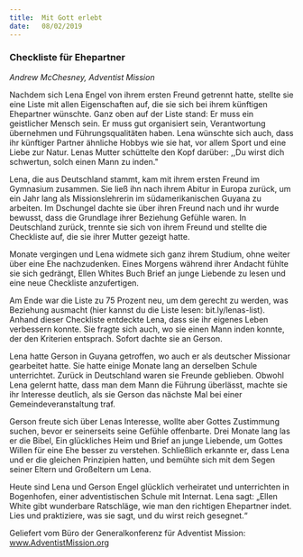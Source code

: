 ```yaml
---
title:  Mit Gott erlebt
date:   08/02/2019
---
```


### Checkliste für Ehepartner

_Andrew McChesney, Adventist Mission_

Nachdem sich Lena Engel von ihrem ersten Freund getrennt hatte, stellte sie eine Liste mit allen Eigenschaften auf, die sie sich bei ihrem künftigen Ehepartner wünschte. Ganz oben auf der Liste stand: Er muss ein geistlicher Mensch sein. Er muss gut organisiert sein, Verantwortung übernehmen und Führungsqualitäten haben. Lena wünschte sich auch, dass ihr künftiger Partner ähnliche Hobbys wie sie hat, vor allem Sport und eine Liebe zur Natur. Lenas Mutter schüttelte den Kopf darüber: ,,Du wirst dich schwertun, solch einen Mann zu inden."

Lena, die aus Deutschland stammt, kam mit ihrem ersten Freund im Gymnasium zusammen. Sie ließ ihn nach ihrem Abitur in Europa zurück, um ein Jahr lang als Missionslehrerin im südamerikanischen Guyana zu arbeiten. Im Dschungel dachte sie über ihren Freund nach und ihr wurde bewusst, dass die Grundlage ihrer Beziehung Gefühle waren. In Deutschland zurück, trennte sie sich von ihrem Freund und stellte die Checkliste auf, die sie ihrer Mutter gezeigt hatte.

Monate vergingen und Lena widmete sich ganz ihrem Studium, ohne weiter über eine Ehe nachzudenken. Eines Morgens während ihrer Andacht fühlte sie sich gedrängt, Ellen Whites Buch Brief an junge Liebende zu lesen und eine neue Checkliste anzufertigen.

Am Ende war die Liste zu 75 Prozent neu, um dem gerecht zu werden, was Beziehung ausmacht (hier kannst du die Liste lesen: bit.ly/lenas-list). Anhand dieser Checkliste entdeckte Lena, dass sie ihr eigenes Leben verbessern konnte. Sie fragte sich auch, wo sie einen Mann inden konnte, der den Kriterien entsprach. Sofort dachte sie an Gerson.

Lena hatte Gerson in Guyana getroffen, wo auch er als deutscher Missionar gearbeitet hatte. Sie hatte einige Monate lang an derselben Schule unterrichtet. Zurück in Deutschland waren sie Freunde geblieben. Obwohl Lena gelernt hatte, dass man dem Mann die Führung überlässt, machte sie ihr Interesse deutlich, als sie Gerson das nächste Mal bei einer Gemeindeveranstaltung traf.

Gerson freute sich über Lenas Interesse, wollte aber Gottes Zustimmung suchen, bevor er seinerseits seine Gefühle offenbarte. Drei Monate lang las er die Bibel, Ein glückliches Heim und Brief an junge Liebende, um Gottes Willen für eine Ehe besser zu verstehen. Schließlich erkannte er, dass Lena und er die gleichen Prinzipien hatten, und bemühte sich mit dem Segen seiner Eltern und Großeltern um Lena.

Heute sind Lena und Gerson Engel glücklich verheiratet und unterrichten in Bogenhofen, einer adventistischen Schule mit Internat. Lena sagt: „Ellen White gibt wunderbare Ratschläge, wie man den richtigen Ehepartner indet. Lies und praktiziere, was sie sagt, und du wirst reich gesegnet.“

Geliefert vom Büro der Generalkonferenz für Adventist Mission: www.AdventistMission.org